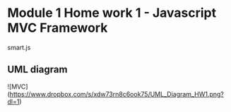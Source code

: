 # Module 1 Home work 1 - Javascript MVC Framework
smart.js

## UML diagram
![MVC] (https://www.dropbox.com/s/xdw73rn8c6ook75/UML_Diagram_HW1.png?dl=1)